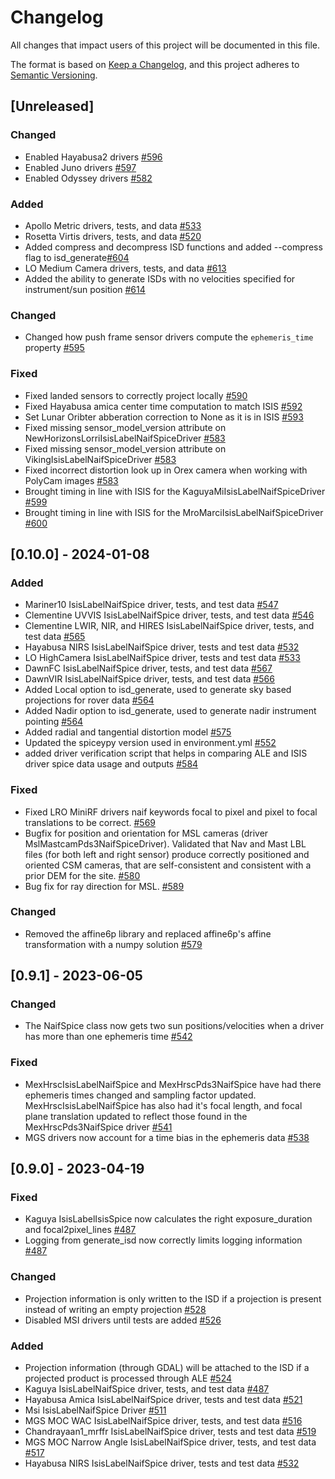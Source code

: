 # Changelog

All changes that impact users of this project will be documented in this file.

The format is based on [Keep a Changelog](https://keepachangelog.com/en/1.0.0/),
and this project adheres to [Semantic Versioning](https://semver.org/spec/v2.0.0.html).

<!---
This document is intended for users of the applications and API. Changes to things
like tests should not be noted in this document.

When updating this file for a PR, add an entry for your change under Unreleased
and one of the following headings:
 - Added - for new features.
 - Changed - for changes in existing functionality.
 - Deprecated - for soon-to-be removed features.
 - Removed - for now removed features.
 - Fixed - for any bug fixes.
 - Security - in case of vulnerabilities.

If the heading does not yet exist under Unreleased, then add it as a 3rd heading,
with three #.


When preparing for a public release candidate add a new 2nd heading, with two #, under
Unreleased with the version number and the release date, in year-month-day
format. Then, add a link for the new version at the bottom of this document and
update the Unreleased link so that it compares against the latest release tag.


When preparing for a bug fix release create a new 2nd heading above the Fixed
heading to indicate that only the bug fixes and security fixes are in the bug fix
release.
-->

## [Unreleased]
### Changed
- Enabled Hayabusa2 drivers [#596](https://github.com/DOI-USGS/ale/pull/596)
- Enabled Juno drivers [#597](https://github.com/DOI-USGS/ale/pull/597)
- Enabled Odyssey drivers [#582](https://github.com/DOI-USGS/ale/pull/582)

### Added
- Apollo Metric drivers, tests, and data [#533](https://github.com/DOI-USGS/ale/pull/533)
- Rosetta Virtis drivers, tests, and data [#520](https://github.com/DOI-USGS/ale/pull/520)
- Added compress and decompress ISD functions and added --compress flag to isd_generate[#604](https://github.com/DOI-USGS/ale/issues/604)
- LO Medium Camera drivers, tests, and data [#613](https://github.com/DOI-USGS/ale/issues/613)
- Added the ability to generate ISDs with no velocities specified for instrument/sun position [#614](https://github.com/DOI-USGS/ale/issues/614)

### Changed
- Changed how push frame sensor drivers compute the `ephemeris_time` property [#595](https://github.com/DOI-USGS/ale/pull/595)

### Fixed
- Fixed landed sensors to correctly project locally [#590](https://github.com/DOI-USGS/ale/pull/590)
- Fixed Hayabusa amica center time computation to match ISIS [#592](https://github.com/DOI-USGS/ale/pull/592)
- Set Lunar Oribter abberation correction to None as it is in ISIS [#593](https://github.com/DOI-USGS/ale/pull/593)
- Fixed missing sensor_model_version attribute on NewHorizonsLorriIsisLabelNaifSpiceDriver [#583](https://github.com/DOI-USGS/ale/pull/583)
- Fixed missing sensor_model_version attribute on VikingIsisLabelNaifSpiceDriver [#583](https://github.com/DOI-USGS/ale/pull/583)
- Fixed incorrect distortion look up in Orex camera when working with PolyCam images [#583](https://github.com/DOI-USGS/ale/pull/583)
- Brought timing in line with ISIS for the KaguyaMiIsisLabelNaifSpiceDriver [#599](https://github.com/DOI-USGS/ale/pull/599)
- Brought timing in line with ISIS for the MroMarciIsisLabelNaifSpiceDriver [#600](https://github.com/DOI-USGS/ale/pull/600)

## [0.10.0] - 2024-01-08 

### Added

- Mariner10 IsisLabelNaifSpice driver, tests, and test data [#547](https://github.com/DOI-USGS/ale/pull/547)
- Clementine UVVIS IsisLabelNaifSpice driver, tests, and test data [#546](https://github.com/DOI-USGS/ale/pull/546)
- Clementine LWIR, NIR, and HIRES IsisLabelNaifSpice driver, tests, and test data [#565](https://github.com/DOI-USGS/ale/pull/565)
- Hayabusa NIRS IsisLabelNaifSpice driver, tests and test data [#532](https://github.com/DOI-USGS/ale/pull/532)
- LO HighCamera IsisLabelNaifSpice driver, tests and test data [#533](https://github.com/DOI-USGS/ale/pull/553)
- DawnFC IsisLabelNaifSpice driver, tests, and test data [#567](https://github.com/DOI-USGS/ale/pull/567)
- DawnVIR IsisLabelNaifSpice driver, tests, and test data [#566](https://github.com/DOI-USGS/ale/pull/566)
- Added Local option to isd_generate, used to generate sky based projections for rover data [#564](https://github.com/DOI-USGS/ale/pull/564)
- Added Nadir option to isd_generate, used to generate nadir instrument pointing [#564](https://github.com/DOI-USGS/ale/pull/564)
- Added radial and tangential distortion model [#575](https://github.com/DOI-USGS/ale/pull/575)
- Updated the spiceypy version used in environment.yml [#552](https://github.com/DOI-USGS/ale/issues/552)
- added driver verification script that helps in comparing ALE and ISIS driver spice data usage and outputs [#584](https://github.com/DOI-USGS/ale/pull/584)

### Fixed
- Fixed LRO MiniRF drivers naif keywords focal to pixel and pixel to focal translations to be correct. [#569](https://github.com/DOI-USGS/ale/pull/569)
- Bugfix for position and orientation for MSL cameras (driver MslMastcamPds3NaifSpiceDriver). Validated that Nav and Mast LBL files (for both left and right sensor) produce correctly positioned and oriented CSM cameras, that are self-consistent and consistent with a prior DEM for the site. [#580](https://github.com/DOI-USGS/ale/pull/580) 
- Bug fix for ray direction for MSL. [#589](https://github.com/DOI-USGS/ale/pull/589)

### Changed
- Removed the affine6p library and replaced affine6p's affine transformation with a numpy solution [#579](https://github.com/DOI-USGS/ale/pull/579) 

## [0.9.1] - 2023-06-05

### Changed
- The NaifSpice class now gets two sun positions/velocities when a driver has more than one ephemeris time [#542](https://github.com/DOI-USGS/ale/pull/542)

### Fixed
- MexHrscIsisLabelNaifSpice and MexHrscPds3NaifSpice have had there ephemeris times changed and sampling factor updated. MexHrscIsisLabelNaifSpice has also had it's focal length, and focal plane translation updated to reflect those found in the MexHrscPds3NaifSpice driver [#541](https://github.com/DOI-USGS/ale/pull/541)
- MGS drivers now account for a time bias in the ephemeris data [#538](https://github.com/DOI-USGS/ale/pull/538)

## [0.9.0] - 2023-04-19

### Fixed
- Kaguya IsisLabelIsisSpice now calculates the right exposure_duration and focal2pixel_lines [#487](https://github.com/DOI-USGS/ale/pull/487)
- Logging from generate_isd now correctly limits logging information [#487](https://github.com/DOI-USGS/ale/pull/487)

### Changed
- Projection information is only written to the ISD if a projection is present instead of writing an empty projection [#528](https://github.com/DOI-USGS/ale/pull/528/)
- Disabled MSI drivers until tests are added [#526](https://github.com/DOI-USGS/ale/pull/526/)

### Added
- Projection information (through GDAL) will be attached to the ISD if a projected product is processed through ALE [#524](https://github.com/DOI-USGS/ale/pull/524)
- Kaguya IsisLabelNaifSpice driver, tests, and test data [#487](https://github.com/DOI-USGS/ale/pull/487)
- Hayabusa Amica IsisLabelNaifSpice driver, tests and test data [#521](https://github.com/DOI-USGS/ale/pull/521)
- Msi IsisLabelNaifSpice Driver [#511](https://github.com/DOI-USGS/ale/pull/511)
- MGS MOC WAC IsisLabelNaifSpice driver, tests, and test data [#516](https://github.com/DOI-USGS/ale/pull/516)
- Chandrayaan1_mrffr IsisLabelNaifSpice driver, tests and test data [#519](https://github.com/DOI-USGS/ale/pull/519)
- MGS MOC Narrow Angle IsisLabelNaifSpice driver, tests, and test data [#517](https://github.com/DOI-USGS/ale/pull/517)
- Hayabusa NIRS IsisLabelNaifSpice driver, tests and test data [#532](https://github.com/DOI-USGS/ale/pull/532)
